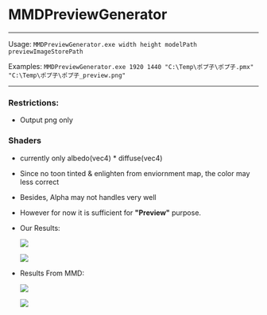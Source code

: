 # MMDPreviewGenerator

---

Usage: `MMDPreviewGenerator.exe width height modelPath previewImageStorePath`

Examples: `MMDPreviewGenerator.exe 1920 1440 "C:\Temp\ポプ子\ポプ子.pmx" "C:\Temp\ポプ子\ポプ子_preview.png"`

---

### Restrictions: 

  * Output png only

### Shaders

  * currently only albedo(vec4) * diffuse(vec4)
  
  * Since no toon tinted & enlighten from enviornment map, the color may less correct
  
  * Besides, Alpha may not handles very well

  * However for now it is sufficient for **"Preview"** purpose.

  * Our Results:

    ![](https://www.imgur.com/UEti756.png)
    
    ![](https://www.imgur.com/DmCd5JZ.png)

  * Results From MMD:

    ![](https://www.imgur.com/UVAz8GN.jpg)
    
    ![](https://www.imgur.com/WlhyJtw.jpg)

